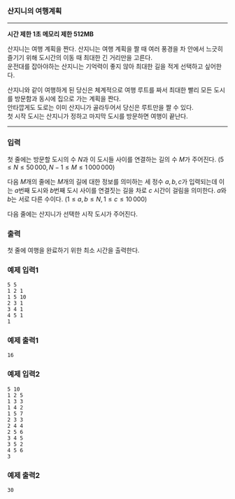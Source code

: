 ### 산지니의 여행계획
---
**시간 제한 1초 메모리 제한 512MB**

산지니는 여행 계획을 짠다.
산지니는 여행 계획을 짤 때 여러 풍경을 차 안에서 느긋히 즐기기 위해 도시간의 이동 때 최대한 긴 거리만을 고른다.<br>
운전대를 잡아야하는 산지니는 기억력이 좋지 않아 최대한 길을 적게 선택하고 싶어한다.<br>

산지니와 같이 여행하게 된 당신은 체계적으로 여행 루트를 짜서 최대한 빨리 모든 도시를 방문함과 동시에 집으로 가는 계획을 짠다.<br>
안타깝게도 도로는 이미 산지니가 골라두어서 당신은 루트만을 짤 수 있다.<br>
첫 시작 도시는 산지니가 정하고 마지막 도시를 방문하면 여행이 끝난다.

---
### 입력

첫 줄에는 방문할 도시의 수 $N$과 이 도시들 사이를 연결하는 길의 수 $M$가 주어진다. $(5\leq N\leq 50\,000,N-1\leq M\leq 1\,000\,000)$

다음 $M$개의 줄에는 $M$개의 길에 대한 정보를 의미하는 세 정수 $a, b, c$가 입력되는데 이는 $a$번째 도시와 $b$번째 도시 사이를 연결짓는 길을 차로 $c$ 시간이 걸림을 의미한다. $a$와 $b$는 서로 다른 수이다.
$(1\leq a,b\leq N,1\leq c\leq 10\,000)$

다음 줄에는 산지니가 선택한 시작 도시가 주어진다.

### 출력
첫 줄에 여행을 완료하기 위한 최소 시간을 출력한다.
### 예제 입력1
```
5 5
1 2 1
1 5 10
2 3 1
3 4 1
4 5 1
1
```

### 예제 출력1
```
16
```

### 예제 입력2
```
5 10 
1 2 5
1 3 3
1 4 2
1 5 7
2 3 3
2 4 4
2 5 6
3 4 5
3 5 2
4 5 6
3
```


### 예제 출력2
```
30
```
